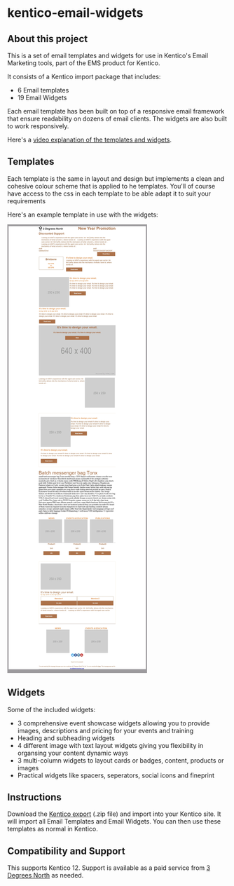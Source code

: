 # kentico-email-widgets
## About this project
This is a set of email templates and widgets for use in Kentico's Email Marketing tools, part of the EMS product for Kentico.

It consists of a Kentico import package that includes:
- 6 Email templates
- 19 Email Widgets

Each email template has been built on top of a responsive email framework that ensure readability on dozens of email clients. The widgets are also built to work responsively.

Here's a [video explanation of the templates and widgets](https://tdncloud.s3.amazonaws.com/Media/EmailWidgets.mp4).

## Templates
Each template is the same in layout and design but implements a clean and cohesive colour scheme that is applied to he templates. You'll of course have access to the css in each template to be able adapt it to suit your requirements

Here's an example template in use with the widgets:

![Screenshot of rendered email](https://github.com/3dn-services/kentico-email-widgets/blob/master/samples/outlook16.jpg)


## Widgets
Some of the included widgets:
- 3 comprehensive event showcase widgets allowing you to provide images, descriptions and pricing for your events and training
- Heading and subheading widgets
- 4 different image with text layout widgets giving you flexibility in organsing your content dynamic ways
- 3 multi-column widgets to layout cards or badges, content, products or images
- Practical widgets like spacers, seperators, social icons and fineprint

## Instructions
Download the [Kentico export](package/export_20200408_1048.zip) (.zip file) and import into your Kentico site.  It will import all Email Templates and Email Widgets.  You can then use these templates as normal in Kentico.

## Compatibility and Support
This supports Kentico 12.  Support is available as a paid service from [3 Degrees North](https://3degreesnorth.com.au/Get-In-Touch) as needed.


